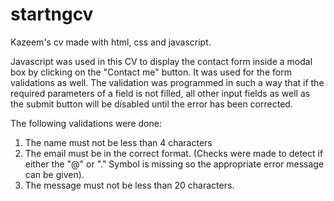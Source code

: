 # startngcv
Kazeem's cv made with html, css and javascript.

Javascript was used in this CV to display the contact form inside a modal box by clicking on the "Contact me" button. It was used for the form validations as well.
The validation was programmed in such a way that if the required parameters of a field is not filled, all other input fields as well as the submit button will be disabled until the error has been corrected.

The following validations were done:
1. The name must not be less than 4 characters
2. The email must be in the correct format. (Checks were made to detect if either the "@" or "." Symbol is missing so the appropriate error message can be given).
3. The message must not be less than 20 characters.
